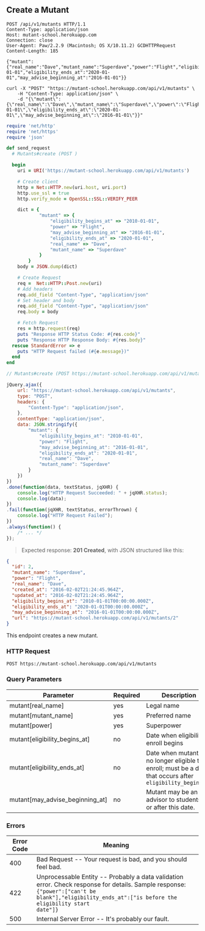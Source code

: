## Create a Mutant

```http
POST /api/v1/mutants HTTP/1.1
Content-Type: application/json
Host: mutant-school.herokuapp.com
Connection: close
User-Agent: Paw/2.2.9 (Macintosh; OS X/10.11.2) GCDHTTPRequest
Content-Length: 185

{"mutant":{"real_name":"Dave","mutant_name":"Superdave","power":"Flight","eligibility_begins_at":"2010-01-01","eligibility_ends_at":"2020-01-01","may_advise_beginning_at":"2016-01-01"}}
```

```shell
curl -X "POST" "https://mutant-school.herokuapp.com/api/v1/mutants" \
	-H "Content-Type: application/json" \
	-d "{\"mutant\":{\"real_name\":\"Dave\",\"mutant_name\":\"Superdave\",\"power\":\"Flight\",\"eligibility_begins_at\":\"2010-01-01\",\"eligibility_ends_at\":\"2020-01-01\",\"may_advise_beginning_at\":\"2016-01-01\"}}"

```

```ruby
require 'net/http'
require 'net/https'
require 'json'

def send_request
  # Mutants#create (POST )

  begin
    uri = URI('https://mutant-school.herokuapp.com/api/v1/mutants')

    # Create client
    http = Net::HTTP.new(uri.host, uri.port)
    http.use_ssl = true
    http.verify_mode = OpenSSL::SSL::VERIFY_PEER

    dict = {
            "mutant" => {
                "eligibility_begins_at" => "2010-01-01",
                "power" => "Flight",
                "may_advise_beginning_at" => "2016-01-01",
                "eligibility_ends_at" => "2020-01-01",
                "real_name" => "Dave",
                "mutant_name" => "Superdave"
            }
        }
    body = JSON.dump(dict)

    # Create Request
    req =  Net::HTTP::Post.new(uri)
    # Add headers
    req.add_field "Content-Type", "application/json"
    # Set header and body
    req.add_field "Content-Type", "application/json"
    req.body = body

    # Fetch Request
    res = http.request(req)
    puts "Response HTTP Status Code: #{res.code}"
    puts "Response HTTP Response Body: #{res.body}"
  rescue StandardError => e
    puts "HTTP Request failed (#{e.message})"
  end
end
```

```javascript
// Mutants#create (POST https://mutant-school.herokuapp.com/api/v1/mutants)

jQuery.ajax({
    url: "https://mutant-school.herokuapp.com/api/v1/mutants",
    type: "POST",
    headers: {
        "Content-Type": "application/json",
    },
    contentType: "application/json",
    data: JSON.stringify({
        "mutant": {
            "eligibility_begins_at": "2010-01-01",
            "power": "Flight",
            "may_advise_beginning_at": "2016-01-01",
            "eligibility_ends_at": "2020-01-01",
            "real_name": "Dave",
            "mutant_name": "Superdave"
        }
    })
})
.done(function(data, textStatus, jqXHR) {
    console.log("HTTP Request Succeeded: " + jqXHR.status);
    console.log(data);
})
.fail(function(jqXHR, textStatus, errorThrown) {
    console.log("HTTP Request Failed");
})
.always(function() {
    /* ... */
});
```

> Expected response: **201 Created**, with JSON structured like this:

```json
{
  "id": 2,
  "mutant_name": "Superdave",
  "power": "Flight",
  "real_name": "Dave",
  "created_at": "2016-02-02T21:24:45.964Z",
  "updated_at": "2016-02-02T21:24:45.964Z",
  "eligibility_begins_at": "2010-01-01T00:00:00.000Z",
  "eligibility_ends_at": "2020-01-01T00:00:00.000Z",
  "may_advise_beginning_at": "2016-01-01T00:00:00.000Z",
  "url": "https://mutant-school.herokuapp.com/api/v1/mutants/2"
}
```

This endpoint creates a new mutant.

### HTTP Request

`POST https://mutant-school.herokuapp.com/api/v1/mutants`

### Query Parameters

Parameter                       | Required | Description
---------                       | -------  | -----------
mutant[real_name]               | yes      | Legal name
mutant[mutant_name]             | yes      | Preferred name
mutant[power]                   | yes      | Superpower
mutant[eligibility_begins_at]   | no       | Date when eligibility to enroll begins
mutant[eligibility_ends_at]     | no       | Date when mutant is no longer eligible to enroll; must be a date that occurs after `eligibility_begins_at`
mutant[may_advise_beginning_at] | no       | Mutant may be an advisor to students on or after this date.

### Errors

Error Code | Meaning
---------- | -------
400        | Bad Request -- Your request is bad, and you should feel bad.
422        | Unprocessable Entity -- Probably a data validation error. Check response for details. Sample response: <br><code>{"power":["can't be blank"],"eligibility_ends_at":["is before the eligibility start date"]}</code>
500        | Internal Server Error -- It's probably our fault.
